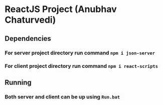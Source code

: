 # ReactJS Project (Anubhav Chaturvedi)


## Dependencies

### For server project directory run command `npm i json-server`

### For client project directory run command `npm i react-scripts`


## Running

### Both server and client can be up using `Run.bat`
